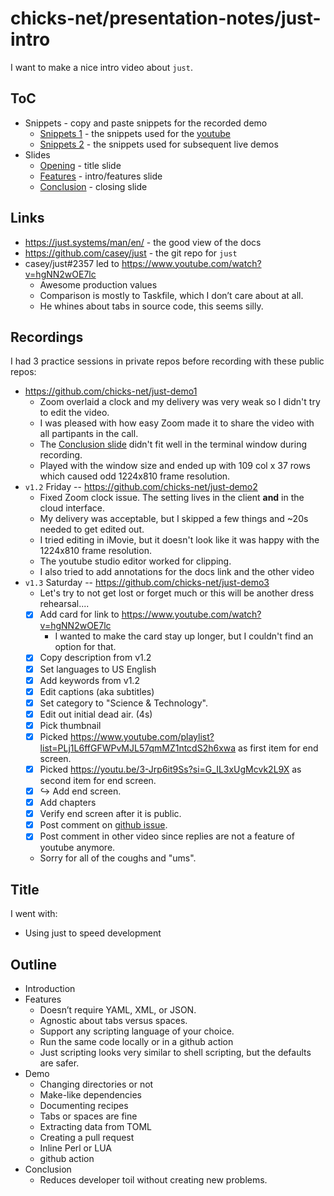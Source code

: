 # chicks-net/presentation-notes/just-intro

I want to make a nice intro video about `just`.

## ToC

* Snippets - copy and paste snippets for the recorded demo
  * [Snippets 1](./SNIPPETS.md) - the snippets used for the [youtube](https://youtu.be/m7ZCnGnYyvs?si=QNvUZJiGo20FVdnD)
  * [Snippets 2](./SNIPPETS2.md) - the snippets used for subsequent live demos
* Slides
  * [Opening](./OPENING.md) - title slide
  * [Features](./FEATURES.md) - intro/features slide
  * [Conclusion](./CONCLUSION.md) - closing slide

## Links

* https://just.systems/man/en/ - the good view of the docs
* https://github.com/casey/just - the git repo for `just`
* casey/just#2357 led to https://www.youtube.com/watch?v=hgNN2wOE7lc
  * Awesome production values
  * Comparison is mostly to Taskfile, which I don’t care about at all.
  * He whines about tabs in source code, this seems silly.

## Recordings

I had 3 practice sessions in private repos before recording with these public repos:

* https://github.com/chicks-net/just-demo1
  * Zoom overlaid a clock and my delivery was very weak so I didn't try to edit the video.
  * I was pleased with how easy Zoom made it to share the video with all partipants in the call.
  * The [Conclusion slide](./CONCLUSION.md) didn't fit well in the terminal window during recording.
  * Played with the window size and ended up with 109 col x 37 rows which caused odd 1224x810 frame resolution.
* `v1.2` Friday -- https://github.com/chicks-net/just-demo2
  * Fixed Zoom clock issue.  The setting lives in the client **and** in the cloud interface.
  * My delivery was acceptable, but I skipped a few things and ~20s needed to get edited out.
  * I tried editing in iMovie, but it doesn't look like it was happy with the 1224x810 frame resolution.
  * The youtube studio editor worked for clipping.
  * I also tried to add annotations for the docs link and the other video
* `v1.3` Saturday -- https://github.com/chicks-net/just-demo3
  * Let's try to not get lost or forget much or this will be another dress rehearsal....
  * [x] Add card for link to https://www.youtube.com/watch?v=hgNN2wOE7lc
    * I wanted to make the card stay up longer, but I couldn't find an option for that.
  * [x] Copy description from v1.2
  * [x] Set languages to US English
  * [x] Add keywords from v1.2
  * [x] Edit captions (aka subtitles)
  * [x] Set category to "Science & Technology".
  * [x] Edit out initial dead air. (4s)
  * [x] Pick thumbnail
  * [x] Picked https://www.youtube.com/playlist?list=PLj1L6ffGFWPvMJL57qmMZ1ntcdS2h6xwa as first item for end screen.
  * [x] Picked https://youtu.be/3-Jrp6it9Ss?si=G_IL3xUgMcvk2L9X as second item for end screen.
  * [x] ↪ Add end screen.
  * [x] Add chapters
  * [x] Verify end screen after it is public.
  * [x] Post comment on [github issue](https://github.com/casey/just/issues/2357).
  * [x] Post comment in other video since replies are not a feature of youtube anymore.
  * Sorry for all of the coughs and "ums".

## Title

I went with:

* Using just to speed development

## Outline

* Introduction
* Features
  * Doesn’t require YAML, XML, or JSON.
  * Agnostic about tabs versus spaces.
  * Support any scripting language of your choice.
  * Run the same code locally or in a github action
  * Just scripting looks very similar to shell scripting, but the defaults are safer.
* Demo
  * Changing directories or not
  * Make-like dependencies
  * Documenting recipes
  * Tabs or spaces are fine
  * Extracting data from TOML
  * Creating a pull request
  * Inline Perl or LUA
  * github action
* Conclusion
  * Reduces developer toil without creating new problems.
